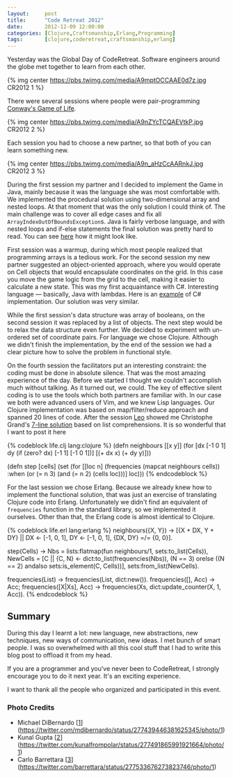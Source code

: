 ```yaml
---
layout:     post
title:      "Code Retreat 2012"
date:       2012-12-09 12:00:00
categories: [Clojure,Craftsmanship,Erlang,Programming]
tags:       [clojure,coderetreat,craftsmanship,erlang]
---
```


Yesterday was the Global Day of CodeRetreat. Software engineers around the globe met together to learn from each other.

{% img center https://pbs.twimg.com/media/A9mptOCCAAE0d7z.jpg CR2012 1 %}

There were several sessions where people were pair-programming [Conway's Game of Life][1].

{% img center https://pbs.twimg.com/media/A9nZYcTCQAEVtkP.jpg CR2012 2 %}

Each session you had to choose a new partner, so that both of you can learn something new.

{% img center https://pbs.twimg.com/media/A9n_aHzCcAARnkJ.jpg CR2012 3 %}

During the first session my partner and I decided to implement the Game in Java, mainly because it was the language she was most comfortable with. We implemented the procedural solution using two-dimensional array and nested loops. At that moment that was the only solution I could think of. The main challenge was to cover all edge cases and fix all `ArrayIndexOutOfBoundsException`s. Java is fairly verbose language, and with nested loops and if-else statements the final solution was pretty hard to read. You can see [here][2] how it might look like.

First session was a warmup, during which most people realized that programming arrays is a tedious work. For the second session my new partner suggested an object-oriented approach, where you would operate on Cell objects that would encapsulate coordinates on the grid. In this case you move the game logic from the grid to the cell, making it easier to calculate a new state. This was my first acquaintance with C#. Interesting language — basically, Java with lambdas. Here is an [example][3] of C# implementation. Our solution was very similar.

While the first session's data structure was array of booleans, on the second session it was replaced by a list of objects. The next step would be to relax the data structure even further. We decided to experiment with un-ordered set of coordinate pairs. For language we chose Clojure. Although we didn't finish the implementation, by the end of the session we had a clear picture how to solve the problem in functional style.

On the fourth session the facilitators put an interesting constraint: the coding must be done in absolute silence. That was the most amazing experience of the day. Before we started I thought we couldn't accomplish much without talking. As it turned out, we could. The key of effective silent coding is to use the tools which both partners are familiar with. In our case we both were advanced users of Vim, and we knew Lisp languages. Our Clojure implementation was based on map/filter/reduce approach and spanned 20 lines of code. After the session [Leo][5] showed me Christophe Grand's [7-line solution][4] based on list comprehensions. It is so wonderful that I want to post it here

{% codeblock life.clj lang:clojure %}
(defn neighbours [[x y]]
  (for [dx [-1 0 1] dy (if (zero? dx) [-1 1] [-1 0 1])]
    [(+ dx x) (+ dy y)]))

(defn step [cells]
  (set (for [[loc n] (frequencies (mapcat neighbours cells))
             :when (or (= n 3) (and (= n 2) (cells loc)))]
         loc)))
{% endcodeblock %}

For the last session we chose Erlang. Because we already knew how to implement the functional solution, that was just an exercise of translating Clojure code into Erlang. Unfortunately we didn't find an equivalent of `frequencies` function in the standard library, so we implemented it ourselves. Other than that, the Erlang code is almost identical to Clojure.

{% codeblock life.erl lang:erlang %}
neighbours({X, Y}) ->
    [{X + DX, Y + DY} || DX <- [-1, 0, 1], DY <- [-1, 0, 1], {DX, DY} =/= {0, 0}].

step(Cells) ->
    Nbs = lists:flatmap(fun neighbours/1, sets:to_list(Cells)),
    NewCells = [C || {C, N} <- dict:to_list(frequencies(Nbs)),
                     (N == 3) orelse ((N == 2) andalso sets:is_element(C, Cells))],
    sets:from_list(NewCells).

frequencies(List) -> frequencies(List, dict:new()).
frequencies([], Acc) -> Acc;
frequencies([X|Xs], Acc) -> frequencies(Xs, dict:update_counter(X, 1, Acc)).
{% endcodeblock %}

## Summary

During this day I learnt a lot: new language, new abstractions, new techniques, new ways of communication, new ideas. I met bunch of smart people. I was so overwhelmed with all this cool stuff that I had to write this blog post to offload it from my head.

If you are a programmer and you've never been to CodeRetreat, I strongly encourage you to do it next year. It's an exciting experience.

I want to thank all the people who organized and participated in this event.

### Photo Credits

- Michael DiBernardo [[1]](https://twitter.com/mdibernardo/status/277439446381625345/photo/1)
- Kunal Gupta [[2]](https://twitter.com/kunalfrompolar/status/277491865991921664/photo/1)
- Carlo Barrettara [[3]](https://twitter.com/barrettara/status/277533676273823746/photo/1)

[1]: http://en.wikipedia.org/wiki/Conway's_Game_of_Life
[2]: http://rosettacode.org/wiki/Conway's_Game_of_Life#Java
[3]: http://rosettacode.org/wiki/Conway's_Game_of_Life#C.23
[4]: http://clj-me.cgrand.net/2011/08/19/conways-game-of-life/
[5]: http://langnostic.blogspot.com

